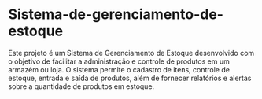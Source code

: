 # Sistema-de-gerenciamento-de-estoque
Este projeto é um Sistema de Gerenciamento de Estoque desenvolvido com o objetivo de facilitar a administração e controle de produtos em um armazém ou loja. O sistema permite o cadastro de itens, controle de estoque, entrada e saída de produtos, além de fornecer relatórios e alertas sobre a quantidade de produtos em estoque.
